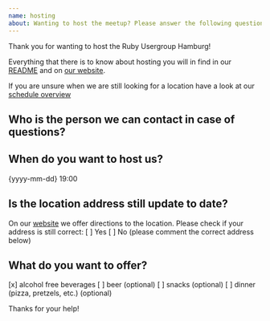 ```yaml
---
name: hosting
about: Wanting to host the meetup? Please answer the following questions
---
```


Thank you for wanting to host the Ruby Usergroup Hamburg!

Everything that there is to know about hosting you will in find in our [README](https://github.com/rughh/planning#ausrichten--hosting) and on [our website](http://hamburg.onruby.de/locations/none?locale=en).

If you are unsure when we are still looking for a location have a look at our [schedule overview](https://github.com/rughh/planning/issues/129)

## Who is the person we can contact in case of questions?


## When do you want to host us?
{yyyy-mm-dd} 19:00

## Is the location address still update to date?
On our [website](https://hamburg.onruby.de/locations) we offer directions to the location. Please check if your address is still correct: 
[ ] Yes
[ ] No (please comment the correct address below)

## What do you want to offer?
[x] alcohol free beverages
[ ] beer (optional)
[ ] snacks (optional) 
[ ] dinner (pizza, pretzels, etc.) (optional)

Thanks for your help!
